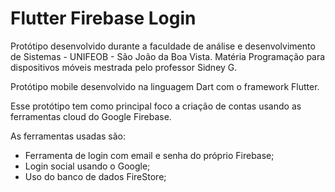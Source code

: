 # Flutter Firebase Login

Protótipo desenvolvido durante a faculdade de análise e desenvolvimento de Sistemas - UNIFEOB - São João da Boa Vista. Matéria Programação para dispositivos móveis mestrada pelo professor Sidney G.

Protótipo mobile desenvolvido na linguagem Dart com o framework Flutter.

Esse protótipo tem como principal foco a criação de contas usando as ferramentas cloud do Google Firebase.

As ferramentas usadas são: 
  - Ferramenta de login com email e senha do próprio Firebase;
  - Login social usando o Google;
  - Uso do banco de dados FireStore;
